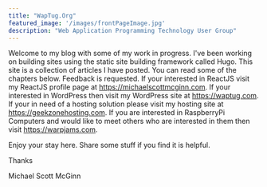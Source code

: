 ```yaml
---
title: "WapTug.Org"
featured_image: '/images/frontPageImage.jpg'
description: "Web Application Programming Technology User Group"
---
```

Welcome to my blog with some of my work in progress. I've been working on building sites using the static site building framework called Hugo. This site is a collection of articles I have posted. You can read some of the chapters below. Feedback is requested.  If your interested in ReactJS visit my ReactJS profile page at https://michaelscottmcginn.com.   If your interested in WordPress then visit my WordPress site at https://waptug.com. If your in need of a hosting solution please visit my hosting site at https://geekzonehosting.com. If you are interested in RaspberryPi Computers and would like to meet others who are interested in them then visit https://warpjams.com.

Enjoy your stay here. Share some stuff if you find it is helpful.

Thanks

Michael Scott McGinn

